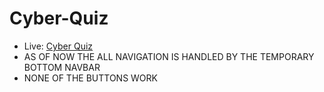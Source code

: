 # Cyber-Quiz

- Live: [Cyber Quiz](https://competent-banach-7e6346.netlify.app/)
- AS OF NOW THE ALL NAVIGATION IS HANDLED BY THE TEMPORARY BOTTOM NAVBAR
- NONE OF THE BUTTONS WORK
